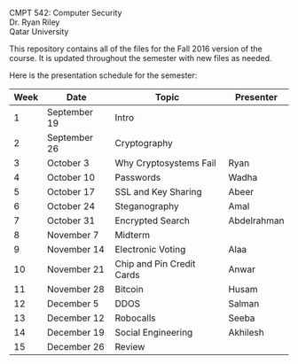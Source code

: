 CMPT 542: Computer Security  
Dr. Ryan Riley  
Qatar University

This repository contains all of the files for the Fall 2016 version of the course.  It is updated throughout the semester with new files as needed.

Here is the presentation schedule for the semester:

| Week | Date         | Topic                     | Presenter   |
|------|--------------|---------------------------|-------------|
| 1    | September 19 | Intro                     |             |
| 2    | September 26 | Cryptography              |             |
| 3    | October 3    | Why Cryptosystems Fail    | Ryan        |
| 4    | October 10   | Passwords                 | Wadha       |
| 5    | October 17   | SSL and Key Sharing       | Abeer       |
| 6    | October 24   | Steganography             | Amal        |
| 7    | October 31   | Encrypted Search          | Abdelrahman |
| 8    | November 7   | Midterm                   |             |
| 9    | November 14  | Electronic Voting         | Alaa        |
| 10   | November 21  | Chip and Pin Credit Cards | Anwar       |
| 11   | November 28  | Bitcoin                   | Husam       |
| 12   | December 5   | DDOS                      | Salman      |
| 13   | December 12  | Robocalls                 | Seeba       |
| 14   | December 19  | Social Engineering        | Akhilesh    |
| 15   | December 26  | Review                    |             |
